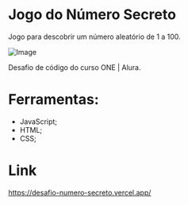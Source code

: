 # Jogo do Número Secreto

Jogo para descobrir um número aleatório de 1 a 100.

![Image](https://github.com/rafaeluchacampos/desafio-numero-secreto/assets/144175928/1db6b7f6-69b6-4bd7-b8d1-5b1e52ffadec)

Desafio de código do curso ONE | Alura.

# Ferramentas:
 
 - JavaScript;
 - HTML;
 - CSS;

# Link

https://desafio-numero-secreto.vercel.app/
